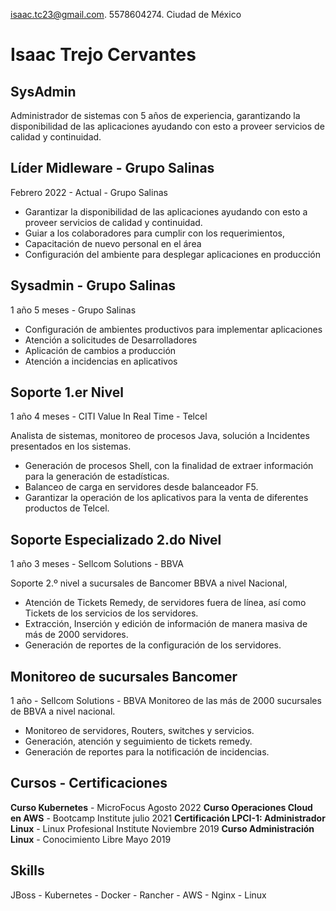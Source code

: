 isaac.tc23@gmail.com. 5578604274. Ciudad de México

# Isaac Trejo Cervantes
## SysAdmin
Administrador de sistemas con 5 años de experiencia, garantizando la disponibilidad de las aplicaciones ayudando con esto a proveer servicios de calidad y continuidad.

## Líder Midleware - Grupo Salinas
Febrero 2022 - Actual - Grupo Salinas

- Garantizar la disponibilidad de las aplicaciones ayudando con esto a proveer servicios de calidad y continuidad.
- Guiar a los colaboradores para cumplir con los requerimientos,
- Capacitación de nuevo personal en el área
- Configuración del ambiente para desplegar aplicaciones en producción

## Sysadmin - Grupo Salinas
1 año 5 meses  - Grupo Salinas

- Configuración de ambientes productivos para implementar aplicaciones
- Atención a solicitudes de Desarrolladores
- Aplicación de cambios a producción
- Atención a incidencias en aplicativos

## Soporte 1.er Nivel
1 año 4 meses - CITI Value In Real Time - Telcel

Analista de sistemas, monitoreo de procesos Java, solución a Incidentes presentados en los sistemas.

- Generación de procesos Shell, con la finalidad de extraer información para la generación de estadísticas.
- Balanceo de carga en servidores desde balanceador F5.
- Garantizar la operación de los aplicativos para la venta de diferentes productos de Telcel.

## Soporte Especializado 2.do Nivel
1 año 3 meses - Sellcom Solutions - BBVA

Soporte 2.º nivel a sucursales de Bancomer BBVA a nivel Nacional,

- Atención de Tickets Remedy, de servidores fuera de línea, así como Tickets de los servicios de los servidores.
- Extracción, Inserción y edición de información de manera masiva de más de 2000 servidores.
- Generación de reportes de la configuración de los servidores.

## Monitoreo de sucursales Bancomer
1 año - Sellcom Solutions - BBVA
Monitoreo de las más de 2000 sucursales de BBVA a nivel nacional.

- Monitoreo de servidores, Routers, switches y servicios.
- Generación, atención y seguimiento de tickets remedy.
- Generación de reportes para la notificación de incidencias.

## Cursos - Certificaciones

**Curso Kubernetes** - MicroFocus     Agosto 2022
**Curso Operaciones Cloud en AWS** - Bootcamp Institute julio 2021
**Certificación LPCI-1: Administrador Linux** - Linux Profesional Institute Noviembre 2019
**Curso Administración Linux** - Conocimiento Libre Mayo 2019

## Skills

JBoss - Kubernetes - Docker - Rancher - AWS - Nginx - Linux